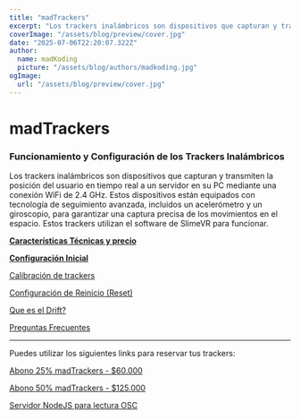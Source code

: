 ```yaml
---
title: "madTrackers"
excerpt: "Los trackers inalámbricos son dispositivos que capturan y transmiten la posición del usuario en tiempo real a un servidor en su PC mediante una conexión WiFi de 2.4 GHz."
coverImage: "/assets/blog/preview/cover.jpg"
date: "2025-07-06T22:20:07.322Z"
author:
  name: madKoding
  picture: "/assets/blog/authors/madkoding.jpg"
ogImage:
  url: "/assets/blog/preview/cover.jpg"
---
```

# madTrackers

### **Funcionamiento y Configuración de los Trackers Inalámbricos**

Los trackers inalámbricos son dispositivos que capturan y transmiten la posición del usuario en tiempo real a un servidor en su PC mediante una conexión WiFi de 2.4 GHz. Estos dispositivos están equipados con tecnología de seguimiento avanzada, incluidos un acelerómetro y un giroscopio, para garantizar una captura precisa de los movimientos en el espacio. Estos trackers utilizan el software de SlimeVR para funcionar.

[**Características Técnicas y precio**](madTrackers%20d7f09ef5cfec4b69b2be9524e493e13d/Caracteri%CC%81sticas%20Te%CC%81cnicas%20y%20precio%2025008586dd75488a8e23ad9e93497f51.md)

[**Configuración Inicial**](madTrackers%20d7f09ef5cfec4b69b2be9524e493e13d/Configuracio%CC%81n%20Inicial%20babb979ee7d3407ab10bea490158cb43.md)

[Calibración de trackers](madTrackers%20d7f09ef5cfec4b69b2be9524e493e13d/Calibracio%CC%81n%20de%20trackers%200b2f147ef5b44b9e968da7eb308ecbb4.md)

[Configuración de Reinicio (Reset)](madTrackers%20d7f09ef5cfec4b69b2be9524e493e13d/Configuracio%CC%81n%20de%20Reinicio%20(Reset)%20acae3095b8a54b9fbafdc0efd1cd5758.md)

[Que es el Drift?](madTrackers%20d7f09ef5cfec4b69b2be9524e493e13d/Que%20es%20el%20Drift%2049704ce13bfb4855a95e7dedbf6952b0.md)

[Preguntas Frecuentes](madTrackers%20d7f09ef5cfec4b69b2be9524e493e13d/Preguntas%20Frecuentes%20fe075e69d5eb4ed38f375b20f2db643c.md)

---

Puedes utilizar los siguientes links para reservar tus trackers:

[Abono 25% madTrackers - $60.000](https://www.flow.cl/btn.php?token=ex6e4s0)

[Abono 50% madTrackers - $125.000](https://www.flow.cl/btn.php?token=mnteaxb)

[Servidor NodeJS para lectura OSC](madTrackers%20d7f09ef5cfec4b69b2be9524e493e13d/Servidor%20NodeJS%20para%20lectura%20OSC%20453c990a992447edb04ea47a4faf0d9a.md)